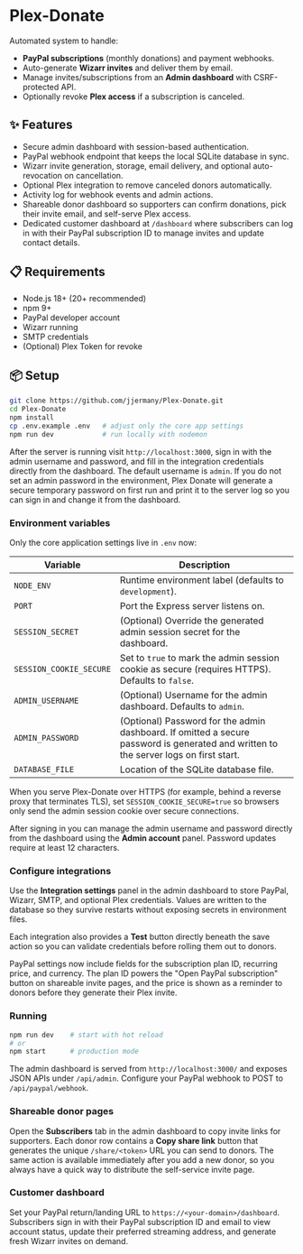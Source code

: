 # Plex-Donate

Automated system to handle:
- **PayPal subscriptions** (monthly donations) and payment webhooks.
- Auto-generate **Wizarr invites** and deliver them by email.
- Manage invites/subscriptions from an **Admin dashboard** with CSRF-protected API.
- Optionally revoke **Plex access** if a subscription is canceled.

## ✨ Features

- Secure admin dashboard with session-based authentication.
- PayPal webhook endpoint that keeps the local SQLite database in sync.
- Wizarr invite generation, storage, email delivery, and optional auto-revocation on cancellation.
- Optional Plex integration to remove canceled donors automatically.
- Activity log for webhook events and admin actions.
- Shareable donor dashboard so supporters can confirm donations, pick their invite email, and self-serve Plex access.
- Dedicated customer dashboard at `/dashboard` where subscribers can log in with their PayPal subscription ID to manage invites and update contact details.

## 📋 Requirements
- Node.js 18+ (20+ recommended)
- npm 9+
- PayPal developer account
- Wizarr running
- SMTP credentials
- (Optional) Plex Token for revoke

## 📦 Setup

```bash
git clone https://github.com/jjermany/Plex-Donate.git
cd Plex-Donate
npm install
cp .env.example .env   # adjust only the core app settings
npm run dev            # run locally with nodemon
```

After the server is running visit `http://localhost:3000`, sign in with the admin username and password, and fill in the integration credentials directly from the dashboard. The default username is `admin`. If you do not set an admin password in the environment, Plex Donate will generate a secure temporary password on first run and print it to the server log so you can sign in and change it from the dashboard.

### Environment variables

Only the core application settings live in `.env` now:

| Variable | Description |
| --- | --- |
| `NODE_ENV` | Runtime environment label (defaults to `development`). |
| `PORT` | Port the Express server listens on. |
| `SESSION_SECRET` | (Optional) Override the generated admin session secret for the dashboard. |
| `SESSION_COOKIE_SECURE` | Set to `true` to mark the admin session cookie as secure (requires HTTPS). Defaults to `false`. |
| `ADMIN_USERNAME` | (Optional) Username for the admin dashboard. Defaults to `admin`. |
| `ADMIN_PASSWORD` | (Optional) Password for the admin dashboard. If omitted a secure password is generated and written to the server logs on first start. |
| `DATABASE_FILE` | Location of the SQLite database file. |

When you serve Plex-Donate over HTTPS (for example, behind a reverse proxy that terminates TLS), set `SESSION_COOKIE_SECURE=true` so browsers only send the admin session cookie over secure connections.

After signing in you can manage the admin username and password directly from the dashboard using the **Admin account** panel. Password updates require at least 12 characters.

### Configure integrations

Use the **Integration settings** panel in the admin dashboard to store PayPal, Wizarr, SMTP, and optional Plex credentials. Values are written to the database so they survive restarts without exposing secrets in environment files.

Each integration also provides a **Test** button directly beneath the save action so you can validate credentials before rolling them out to donors.

PayPal settings now include fields for the subscription plan ID, recurring price, and currency. The plan ID powers the "Open PayPal subscription" button on shareable invite pages, and the price is shown as a reminder to donors before they generate their Plex invite.

### Running

```bash
npm run dev    # start with hot reload
# or
npm start      # production mode
```

The admin dashboard is served from `http://localhost:3000/` and exposes JSON APIs under `/api/admin`. Configure your PayPal webhook to POST to `/api/paypal/webhook`.

### Shareable donor pages

Open the **Subscribers** tab in the admin dashboard to copy invite links for supporters. Each donor row contains a **Copy share link** button that generates the unique `/share/<token>` URL you can send to donors. The same action is available immediately after you add a new donor, so you always have a quick way to distribute the self-service invite page.

### Customer dashboard

Set your PayPal return/landing URL to `https://<your-domain>/dashboard`. Subscribers sign in with their PayPal subscription ID and email to view account status, update their preferred streaming address, and generate fresh Wizarr invites on demand.
